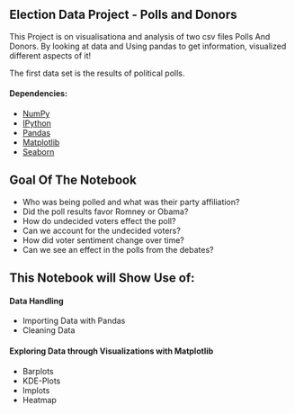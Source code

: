 ## Election Data Project - Polls and Donors
This Project is on visualisationa and analysis of two csv files Polls And Donors. By looking at data and Using pandas to get information, visualized different aspects of it!

The first data set is the results of political polls.

#### Dependencies:
* [NumPy](http://www.numpy.org/)
* [IPython](http://ipython.org/)
* [Pandas](http://pandas.pydata.org/)
* [Matplotlib](http://matplotlib.org/)
* [Seaborn](https://seaborn.pydata.org/)

## Goal Of The Notebook
* Who was being polled and what was their party affiliation?
* Did the poll results favor Romney or Obama?
* How do undecided voters effect the poll?
* Can we account for the undecided voters?
* How did voter sentiment change over time?
* Can we see an effect in the polls from the debates?

## This Notebook will Show Use of:

#### Data Handling
* Importing Data with Pandas
* Cleaning Data
#### Exploring Data through Visualizations with Matplotlib
* Barplots
* KDE-Plots
* lmplots
* Heatmap

